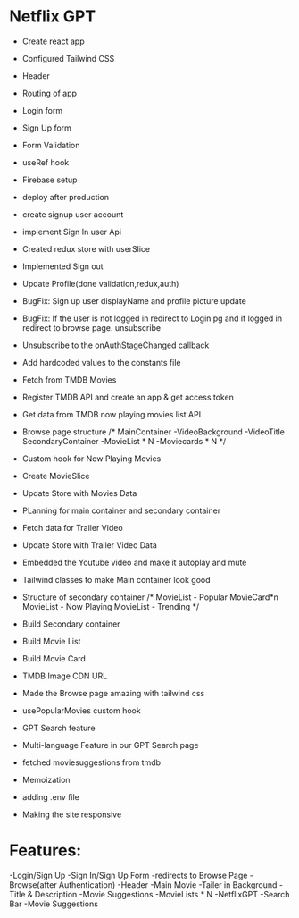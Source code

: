 # Netflix GPT
- Create react app
- Configured Tailwind CSS
- Header
- Routing of app
- Login form
- Sign Up form
- Form Validation
- useRef hook
- Firebase setup
- deploy after production
- create signup user account
- implement Sign In user Api
- Created redux store with userSlice
- Implemented Sign out
- Update Profile(done validation,redux,auth)
- BugFix: Sign up user displayName and profile picture update
- BugFix: If the user is not logged in redirect to Login pg and if logged in redirect to browse page.
unsubscribe
- Unsubscribe to the onAuthStageChanged callback
- Add hardcoded values to the constants file
- Fetch from TMDB Movies
- Register TMDB API and create an app & get access token
- Get data from TMDB now playing movies list API
- Browse page structure
/*   MainContainer
        -VideoBackground
        -VideoTitle
    SecondaryContainer
        -MovieList * N
        -Moviecards * N
*/
- Custom hook for Now Playing Movies
- Create MovieSlice
- Update Store with Movies Data
- PLanning for main container and secondary container

- Fetch data for Trailer Video
- Update Store with Trailer Video Data
- Embedded the Youtube video and make it autoplay and mute
- Tailwind classes to make Main container look good
- Structure of secondary container
/*
MovieList - Popular
MovieCard*n
MovieList - Now Playing
MovieList - Trending
*/
- Build Secondary container
- Build Movie List
- Build Movie Card
- TMDB Image CDN URL
- Made the Browse page amazing with tailwind css
- usePopularMovies custom hook
- GPT Search feature 
- Multi-language Feature in our GPT Search page
- fetched moviesuggestions from tmdb
- Memoization
- adding .env file
- Making the site responsive






# Features:
-Login/Sign Up
    -Sign In/Sign Up Form
    -redirects to Browse Page
-Browse(after Authentication)
    -Header
    -Main Movie
        -Tailer in Background
        -Title & Description
        -Movie Suggestions
            -MovieLists * N
-NetflixGPT
    -Search Bar
    -Movie Suggestions
